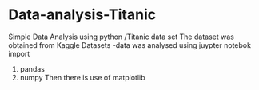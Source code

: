 # Data-analysis-Titanic
Simple Data Analysis using python /Titanic data set
The dataset was obtained from Kaggle Datasets 
-data was analysed using juypter notebok
import
1. pandas 
2. numpy 
Then there is use of matplotlib
